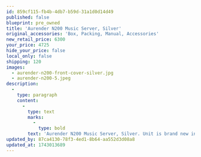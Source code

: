 ```yaml
---
id: 859cf115-fb4b-4db7-b59d-31a1d0d14d49
published: false
blueprint: pre_owned
title: 'Aurender N200 Music Server, Silver'
original_accessories: 'Box, Packing, Manual, Accessories'
new_retail_price: 6300
your_price: 4725
hide_your_price: false
local_only: false
shipping: 120
images:
  - aurender-n200-front-cover-silver.jpg
  - aurender-n200-5.jpeg
description:
  -
    type: paragraph
    content:
      -
        type: text
        marks:
          -
            type: bold
        text: 'Aurender N200 Music Server, Silver. Unit is brand new in the box and sells as normal for $6,300.00'
updated_by: 87ca4130-78f3-4ed1-8b64-aa552d3d08a8
updated_at: 1743013689
---
```

